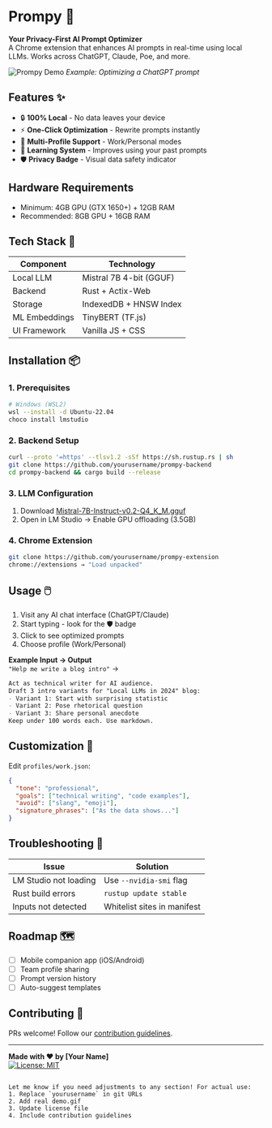 # Prompy 🚀

**Your Privacy-First AI Prompt Optimizer**  
A Chrome extension that enhances AI prompts in real-time using local LLMs. Works across ChatGPT, Claude, Poe, and more.

![Prompy Demo](demo.gif) *Example: Optimizing a ChatGPT prompt*

## Features ✨
- 🔒 **100% Local** - No data leaves your device
- ⚡ **One-Click Optimization** - Rewrite prompts instantly
- 👔 **Multi-Profile Support** - Work/Personal modes
- 🧠 **Learning System** - Improves using your past prompts
- 🛡️ **Privacy Badge** - Visual data safety indicator

## Hardware Requirements
- Minimum: 4GB GPU (GTX 1650+) + 12GB RAM
- Recommended: 8GB GPU + 16GB RAM

## Tech Stack 🔧
| Component               | Technology                  |
|-------------------------|-----------------------------|
| Local LLM               | Mistral 7B 4-bit (GGUF)     |
| Backend                 | Rust + Actix-Web            |
| Storage                 | IndexedDB + HNSW Index      |
| ML Embeddings           | TinyBERT (TF.js)            |
| UI Framework            | Vanilla JS + CSS            |

## Installation 📦

### 1. Prerequisites
```bash
# Windows (WSL2)
wsl --install -d Ubuntu-22.04
choco install lmstudio
```

### 2. Backend Setup
```bash
curl --proto '=https' --tlsv1.2 -sSf https://sh.rustup.rs | sh
git clone https://github.com/yourusername/prompy-backend
cd prompy-backend && cargo build --release
```

### 3. LLM Configuration
1. Download [Mistral-7B-Instruct-v0.2-Q4_K_M.gguf](https://huggingface.co/TheBloke/Mistral-7B-Instruct-v0.2-GGUF)
2. Open in LM Studio → Enable GPU offloading (3.5GB)

### 4. Chrome Extension
```bash
git clone https://github.com/yourusername/prompy-extension
chrome://extensions → "Load unpacked"
```

## Usage 🖱️
1. Visit any AI chat interface (ChatGPT/Claude)
2. Start typing - look for the 🛡️ badge
3. Click to see optimized prompts
4. Choose profile (Work/Personal)

**Example Input → Output**  
`"Help me write a blog intro"` →  
```markdown
Act as technical writer for AI audience. 
Draft 3 intro variants for "Local LLMs in 2024" blog:
- Variant 1: Start with surprising statistic
- Variant 2: Pose rhetorical question
- Variant 3: Share personal anecdote
Keep under 100 words each. Use markdown.
```

## Customization 🎨
Edit `profiles/work.json`:
```json
{
  "tone": "professional",
  "goals": ["technical writing", "code examples"],
  "avoid": ["slang", "emoji"],
  "signature_phrases": ["As the data shows..."]
}
```

## Troubleshooting 🐞
| Issue                  | Solution                    |
|------------------------|-----------------------------|
| LM Studio not loading  | Use `--nvidia-smi` flag     |
| Rust build errors      | `rustup update stable`      |
| Inputs not detected    | Whitelist sites in manifest |

## Roadmap 🗺️
- [ ] Mobile companion app (iOS/Android)
- [ ] Team profile sharing
- [ ] Prompt version history
- [ ] Auto-suggest templates

## Contributing 🤝
PRs welcome! Follow our [contribution guidelines](CONTRIBUTING.md).

---

**Made with ❤️ by [Your Name]**  
[![License: MIT](https://img.shields.io/badge/License-MIT-yellow.svg)](LICENSE)
```

Let me know if you need adjustments to any section! For actual use:
1. Replace `yourusername` in git URLs
2. Add real demo.gif
3. Update license file
4. Include contribution guidelines
